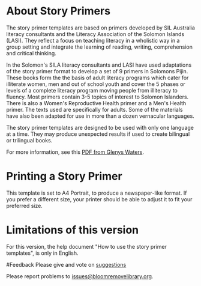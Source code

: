 # About Story Primers
The story primer templates are based on primers developed by SIL Australia literacy consultants and the Literacy Association of the Solomon Islands (LASI). They reflect a focus on teaching literacy in a wholistic way in a group setting and integrate the learning of reading, writing, comprehension and critical thinking.

In the Solomon's SILA literacy consultants and LASI have used adaptations of the story primer format to develop a set of 9 primers in Solomons Pijin. These books form the the basis of adult literacy programs which cater for illiterate women, men and out of school youth and cover the 5 phases or levels of a complete literacy program moving people from illiteracy to fluency. Most primers contain 3-5 topics of interest to Solomon Islanders. There is also a Women's Reproductive Health primer and a Men's Health primer. The texts used are specifically for adults. Some of the materials have also been adapted for use in more than a dozen vernacular languages.

The story primer templates are designed to be used with only one language at a time. They may produce unexpected results if used to create bilingual or trilingual books.

For more information, see this [PDF from Glenys Waters](file:///HowToUseStoryPrimerTemplates.pdf).
# Printing a Story Primer
This template is set to A4 Portrait, to produce a newspaper-like format. If you prefer a different size, your printer
should be able to adjust it to fit your preferred size.
# Limitations of this version
For this version, the help document "How to use the story primer templates", is only in English.

#Feedback
Please give and vote on [suggestions](http://bloom.palaso.org/suggestions/)

Please report problems to [issues@bloomremovelibrary.org](mailto:issues@bloomremovelibrary.org?subject=Big&nbsp;Book&nbsp;Problem).